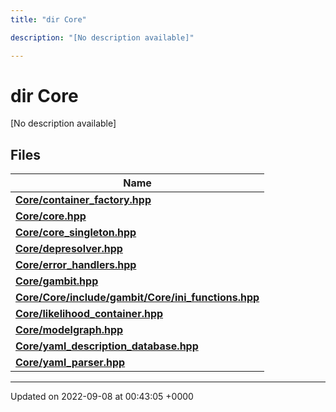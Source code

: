 ```yaml
---
title: "dir Core"

description: "[No description available]"

---
```


# dir Core

[No description available]

## Files

| Name           |
| -------------- |
| **[Core/container_factory.hpp](/documentation/code/files/container__factory_8hpp/#file-container-factory-hpp)**  |
| **[Core/core.hpp](/documentation/code/files/core_8hpp/#file-core-hpp)**  |
| **[Core/core_singleton.hpp](/documentation/code/files/core__singleton_8hpp/#file-core-singleton-hpp)**  |
| **[Core/depresolver.hpp](/documentation/code/files/depresolver_8hpp/#file-depresolver-hpp)**  |
| **[Core/error_handlers.hpp](/documentation/code/files/error__handlers_8hpp/#file-error-handlers-hpp)**  |
| **[Core/gambit.hpp](/documentation/code/files/gambit_8hpp/#file-gambit-hpp)**  |
| **[Core/Core/include/gambit/Core/ini_functions.hpp](/documentation/code/files/core_2include_2gambit_2core_2ini__functions_8hpp/#file-core-include-gambit-core-ini-functions-hpp)**  |
| **[Core/likelihood_container.hpp](/documentation/code/files/likelihood__container_8hpp/#file-likelihood-container-hpp)**  |
| **[Core/modelgraph.hpp](/documentation/code/files/modelgraph_8hpp/#file-modelgraph-hpp)**  |
| **[Core/yaml_description_database.hpp](/documentation/code/files/yaml__description__database_8hpp/#file-yaml-description-database-hpp)**  |
| **[Core/yaml_parser.hpp](/documentation/code/files/yaml__parser_8hpp/#file-yaml-parser-hpp)**  |






-------------------------------

Updated on 2022-09-08 at 00:43:05 +0000
